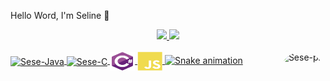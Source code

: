 Hello Word, I'm Seline 💖

<div align="center">
  <a href="https://github.com/SeseMendes">
  <img height="180em" src="https://github-readme-stats.vercel.app/api?username=SeseMendes&show_icons=true&theme=dracula&include_all_commits=true&count_private=true"/>
  <img height="180em" src="https://github-readme-stats.vercel.app/api/top-langs/?username=SeseMendes&layout=compact&langs_count=7&theme=dracula"/>
</div>
<div style="display: inline_block"><br>
  
  <img align="center" alt="Sese-Java" height="50" width="45" src="https://cdn.jsdelivr.net/gh/devicons/devicon/icons/java/java-original-wordmark.svg" />
  <img align="center" alt="Sese-C" height="30" width="40"  src="https://cdn.jsdelivr.net/gh/devicons/devicon/icons/c/c-original.svg" />
  <img align="center" alt="Sese-Csharp" height="30" width="40" src="https://raw.githubusercontent.com/devicons/devicon/master/icons/csharp/csharp-original.svg">
  <img align="center" alt="Sese-Js" height="30" width="40" src="https://raw.githubusercontent.com/devicons/devicon/master/icons/javascript/javascript-plain.svg">
  <img align="right" alt="Sese-pic" height="150" style="border-radius:50px;" 
  src=https://media.discordapp.net/attachments/1020182985166835764/1020183271587463178/Sesegif.png?width=401&height=401
 
  ![Snake animation](https://github.com/SeseMendes/rafaballerini/blob/output/github-contribution-grid-snake.svg)
</div>

##

